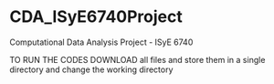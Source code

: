 # CDA_ISyE6740Project
Computational Data Analysis Project - ISyE 6740


TO RUN THE CODES DOWNLOAD all files and store them in a single directory and change the working directory

